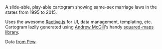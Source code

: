 A slide-able, play-able cartogram showing same-sex marriage laws in the states from 1995 to 2015.

Uses the awesome [Ractive.js](http://www.ractivejs.org/) for UI, data management, templating, etc. Cartogram lazily generated using [Andrew McGill](https://github.com/arm5077)'s handy [squared-maps library](https://github.com/arm5077/squared-maps).

Data [from Pew](http://www.pewforum.org/2015/06/26/same-sex-marriage-state-by-state/).